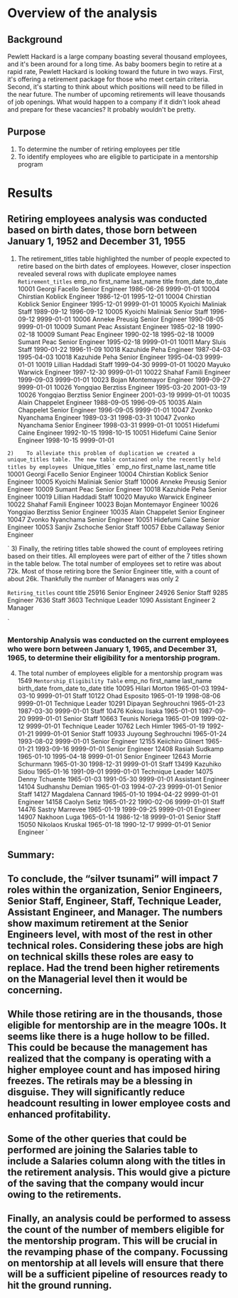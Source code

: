 # Overview of the analysis
## Background
Pewlett Hackard is a large company boasting several thousand employees, and it's been around for a long time. As baby boomers begin to retire at a rapid rate, Pewlett Hackard is looking toward the future in two ways. First, it's offering a retirement package for those who meet certain criteria. Second, it's starting to think about which positions will need to be filled in the near future.
The number of upcoming retirements will leave thousands of job openings. What would happen to a company if it didn't look ahead and prepare for these vacancies? It probably wouldn't be pretty.

## Purpose

1)    To determine the number of retiring employees per title
2)    To identify employees who are eligible to participate in a mentorship program

# Results
## Retiring employees analysis was conducted based on birth dates,  those born between January 1, 1952 and December 31, 1955

1)    The retirement_titles table highlighted the number of people expected to retire based on the birth dates of employees. However, closer inspection revealed several rows with duplicate employee names
`
Retirement_titles
`
emp_no    first_name    last_name    title    from_date    to_date
10001    Georgi    Facello    Senior Engineer    1986-06-26    9999-01-01
10004    Chirstian    Koblick    Engineer    1986-12-01    1995-12-01
10004    Chirstian    Koblick    Senior Engineer    1995-12-01    9999-01-01
10005    Kyoichi    Maliniak    Staff    1989-09-12    1996-09-12
10005    Kyoichi    Maliniak    Senior Staff    1996-09-12    9999-01-01
10006    Anneke    Preusig    Senior Engineer    1990-08-05    9999-01-01
10009    Sumant    Peac    Assistant Engineer    1985-02-18    1990-02-18
10009    Sumant    Peac    Engineer    1990-02-18    1995-02-18
10009    Sumant    Peac    Senior Engineer    1995-02-18    9999-01-01
10011    Mary    Sluis    Staff    1990-01-22    1996-11-09
10018    Kazuhide    Peha    Engineer    1987-04-03    1995-04-03
10018    Kazuhide    Peha    Senior Engineer    1995-04-03    9999-01-01
10019    Lillian    Haddadi    Staff    1999-04-30    9999-01-01
10020    Mayuko    Warwick    Engineer    1997-12-30    9999-01-01
10022    Shahaf    Famili    Engineer    1999-09-03    9999-01-01
10023    Bojan    Montemayor    Engineer    1999-09-27    9999-01-01
10026    Yongqiao    Berztiss    Engineer    1995-03-20    2001-03-19
10026    Yongqiao    Berztiss    Senior Engineer    2001-03-19    9999-01-01
10035    Alain    Chappelet    Engineer    1988-09-05    1996-09-05
10035    Alain    Chappelet    Senior Engineer    1996-09-05    9999-01-01
10047    Zvonko    Nyanchama    Engineer    1989-03-31    1998-03-31
10047    Zvonko    Nyanchama    Senior Engineer    1998-03-31    9999-01-01
10051    Hidefumi    Caine    Engineer    1992-10-15    1998-10-15
10051    Hidefumi    Caine    Senior Engineer    1998-10-15    9999-01-01

`
2)    To alleviate this problem of duplication we created a unique_titles table. The new table contained only the recently held titles by employees 
`
Unique_titles
`
emp_no    first_name    last_name    title
10001    Georgi    Facello    Senior Engineer
10004    Chirstian    Koblick    Senior Engineer
10005    Kyoichi    Maliniak    Senior Staff
10006    Anneke    Preusig    Senior Engineer
10009    Sumant    Peac    Senior Engineer
10018    Kazuhide    Peha    Senior Engineer
10019    Lillian    Haddadi    Staff
10020    Mayuko    Warwick    Engineer
10022    Shahaf    Famili    Engineer
10023    Bojan    Montemayor    Engineer
10026    Yongqiao    Berztiss    Senior Engineer
10035    Alain    Chappelet    Senior Engineer
10047    Zvonko    Nyanchama    Senior Engineer
10051    Hidefumi    Caine    Senior Engineer
10053    Sanjiv    Zschoche    Senior Staff
10057    Ebbe    Callaway    Senior Engineer

`
3)    Finally, the retiring titles table showed the count of employees retiring based on their titles. All employees were part of either of the 7 titles shown in the table below. The total number of employees set to retire was about 72k. Most of those retiring bore the Senior Engineer title, with a count of about 26k.  Thankfully the number of Managers was only 2

`
Retiring_titles
`
count    title
25916    Senior Engineer
24926    Senior Staff
9285    Engineer
7636    Staff
3603    Technique Leader
1090    Assistant Engineer
2       Manager

`
### Mentorship Analysis was conducted on the current employees who were born between January 1, 1965, and December 31, 1965, to determine their eligibility for a mentorship program.
4)    The total number of employees eligible for a mentorship program was 1549
`
Mentorship_Eligibility Table
`
emp_no    first_name    last_name    birth_date    from_date    to_date    title
10095    Hilari    Morton    1965-01-03    1994-03-10    9999-01-01    Staff
10122    Ohad    Esposito    1965-01-19    1998-08-06    9999-01-01    Technique Leader
10291    Dipayan    Seghrouchni    1965-01-23    1987-03-30    9999-01-01    Staff
10476    Kokou    Iisaka    1965-01-01    1987-09-20    9999-01-01    Senior Staff
10663    Teunis    Noriega    1965-01-09    1999-02-12    9999-01-01    Technique Leader
10762    Lech    Himler    1965-01-19    1992-01-21    9999-01-01    Senior Staff
10933    Juyoung    Seghrouchni    1965-01-24    1993-08-02    9999-01-01    Senior Engineer
12155    Keiichiro    Glinert    1965-01-21    1993-09-16    9999-01-01    Senior Engineer
12408    Rasiah    Sudkamp    1965-01-10    1995-04-18    9999-01-01    Senior Engineer
12643    Morrie    Schurmann    1965-01-30    1998-12-31    9999-01-01    Staff
13499    Kazuhiko    Sidou    1965-01-16    1991-09-01    9999-01-01    Technique Leader
14075    Denny    Tchuente    1965-01-03    1991-05-30    9999-01-01    Assistant Engineer
14104    Sudhanshu    Demian    1965-01-03    1994-07-23    9999-01-01    Senior Staff
14127    Magdalena    Cannard    1965-01-10    1994-04-22    9999-01-01    Engineer
14158    Caolyn    Setiz    1965-01-22    1990-02-06    9999-01-01    Staff
14476    Sastry    Marrevee    1965-01-19    1999-09-25    9999-01-01    Engineer
14907    Nakhoon    Luga    1965-01-14    1986-12-18    9999-01-01    Senior Staff
15050    Nikolaos    Kruskal    1965-01-18    1990-12-17    9999-01-01    Senior Engineer
`


## Summary: 
## To conclude, the “silver tsunami” will impact 7 roles within the organization, Senior Engineers, Senior Staff, Engineer, Staff, Technique Leader, Assistant Engineer, and Manager.  The numbers show maximum retirement at the Senior Engineers level, with most of the rest in other technical roles. Considering these jobs are high on technical skills these roles are easy to replace. Had the trend been higher retirements on the Managerial level then it would be concerning. 
## While those retiring are in the thousands, those eligible for mentorship are in the meagre 100s. It seems like there is a huge hollow to be filled. This could be because the management has realized that the company is operating with a higher employee count and has imposed hiring freezes. The retirals may be a blessing in disguise. They will significantly reduce headcount resulting in lower employee costs and enhanced profitability. 
## Some of the other queries that could be performed are joining the Salaries table to include a Salaries column along with the titles in the retirement analysis. This would give a picture of the saving that the company would incur owing to the retirements.
## Finally, an analysis could be performed to assess the count of the number of members eligible for the mentorship program. This will be crucial in the revamping phase of the company. Focussing on mentorship at all levels will ensure that there will be a sufficient pipeline of resources ready to hit the ground running. 


